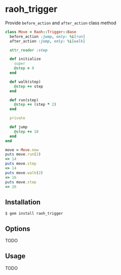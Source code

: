# raoh_trigger
Provide `before_action` and `after_action` class method

```ruby
class Move < Raoh::Trigger::Base
  before_action :jump, only: %i[run]
  after_action :jump, only: %i[walk]

  attr_reader :step

  def initialize
    super
    @step = 0
  end

  def walk(step)
    @step += step
  end

  def run(step)
    @step += (step * 2)
  end

  private

  def jump
    @step += 10
  end
end

move = Move.new
puts move.run(2)
=> 14
puts move.step
=> 14
puts move.walk(2)
=> 16
puts move.step
=> 26
```

## Installation

```console
$ gem install raoh_trigger
```

## Options

TODO

## Usage

TODO
